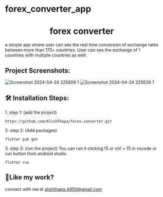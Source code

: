 # forex_converter_app

<h1 align="center" id="title">forex converter</h1>


<p id="description">a simple app where user can see the real time conversion of exchange rates between more than 170+ countries. User can see the exchange of 1 countries with multiple countries as well.</p>

<h2>Project Screenshots:</h2>

![Screenshot 2024-04-24 225606 1](https://github.com/AlishThapa/forex-converter/assets/104584175/9c1fc3d5-7385-41ad-9099-2f08b88b0f39)
![Screenshot 2024-04-24 225639 1](https://github.com/AlishThapa/forex-converter/assets/104584175/561841a1-23b7-48ae-9e3e-98741419419d)

<h2>🛠️ Installation Steps:</h2>

<p>1. step 1: (add the project)</p>

```
https://github.com/AlishThapa/forex-converter.git
```

<p>2. step 2: (Add packages)</p>

```
flutter pub get
```

<p>3. step 3: (run the project) You can run it clicking f5 or ctrl + f5 in vscode or run button from android studio</p>

```
flutter run
```

<h2>💖Like my work?</h2>

connect with me at alishthapa.4450@gmail.com
